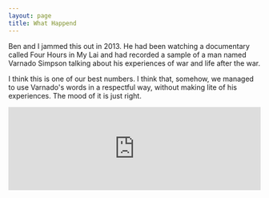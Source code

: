 ```yaml
---
layout: page
title: What Happend
---
```


Ben and I jammed this out in 2013. He had been watching a documentary called Four Hours in My Lai and had recorded a sample of a man named Varnado Simpson talking about his experiences of war and life after the war.

I think this is one of our best numbers. I think that, somehow, we managed to use Varnado's words in a respectful way, without making lite of his experiences. The mood of it is just right.


<iframe width="100%" height="166" scrolling="no" frameborder="no" src="https://w.soundcloud.com/player/?url=https%3A//api.soundcloud.com/tracks/61648053&amp;color=000000&amp;auto_play=false&amp;hide_related=false&amp;show_comments=true&amp;show_user=true&amp;show_reposts=false"></iframe>